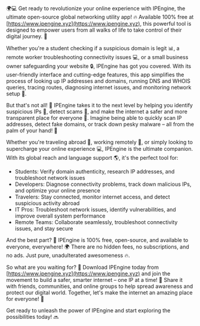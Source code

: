 🌍💻 Get ready to revolutionize your online experience with IPEngine, the ultimate open-source global networking utility app! 🔥 Available 100% free at [https://www.ipengine.xyz](https://www.ipengine.xyz), this powerful tool is designed to empower users from all walks of life to take control of their digital journey. 🚀

Whether you're a student checking if a suspicious domain is legit 📊, a remote worker troubleshooting connectivity issues 💻, or a small business owner safeguarding your website 🔒, IPEngine has got you covered. With its user-friendly interface and cutting-edge features, this app simplifies the process of looking up IP addresses and domains, running DNS and WHOIS queries, tracing routes, diagnosing internet issues, and monitoring network setup 🔧.

But that's not all! 🤯 IPEngine takes it to the next level by helping you identify suspicious IPs 👀, detect scams 💸, and make the internet a safer and more transparent place for everyone 🌟. Imagine being able to quickly scan IP addresses, detect fake domains, or track down pesky malware – all from the palm of your hand! 📱

Whether you're traveling abroad 🔴, working remotely 💼, or simply looking to supercharge your online experience 💻, IPEngine is the ultimate companion. With its global reach and language support 🌎, it's the perfect tool for:

* Students: Verify domain authenticity, research IP addresses, and troubleshoot network issues
* Developers: Diagnose connectivity problems, track down malicious IPs, and optimize your online presence
* Travelers: Stay connected, monitor internet access, and detect suspicious activity abroad
* IT Pros: Troubleshoot network issues, identify vulnerabilities, and improve overall system performance
* Remote Teams: Collaborate seamlessly, troubleshoot connectivity issues, and stay secure

And the best part? 🎉 IPEngine is 100% free, open-source, and available to everyone, everywhere! 🌍 There are no hidden fees, no subscriptions, and no ads. Just pure, unadulterated awesomeness 🔥.

So what are you waiting for? 🤔 Download IPEngine today from [https://www.ipengine.xyz](https://www.ipengine.xyz) and join the movement to build a safer, smarter internet – one IP at a time! 💪 Share it with friends, communities, and online groups to help spread awareness and protect our digital world. Together, let's make the internet an amazing place for everyone! 🌟

Get ready to unleash the power of IPEngine and start exploring the possibilities today! 🔜